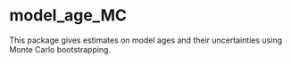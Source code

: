 # model_age_MC
This package gives estimates on model ages and their uncertainties using Monte Carlo bootstrapping. 
